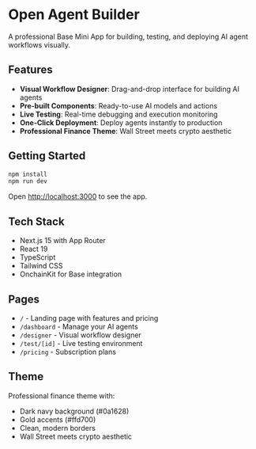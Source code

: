 # Open Agent Builder

A professional Base Mini App for building, testing, and deploying AI agent workflows visually.

## Features

- **Visual Workflow Designer**: Drag-and-drop interface for building AI agents
- **Pre-built Components**: Ready-to-use AI models and actions
- **Live Testing**: Real-time debugging and execution monitoring
- **One-Click Deployment**: Deploy agents instantly to production
- **Professional Finance Theme**: Wall Street meets crypto aesthetic

## Getting Started

```bash
npm install
npm run dev
```

Open [http://localhost:3000](http://localhost:3000) to see the app.

## Tech Stack

- Next.js 15 with App Router
- React 19
- TypeScript
- Tailwind CSS
- OnchainKit for Base integration

## Pages

- `/` - Landing page with features and pricing
- `/dashboard` - Manage your AI agents
- `/designer` - Visual workflow designer
- `/test/[id]` - Live testing environment
- `/pricing` - Subscription plans

## Theme

Professional finance theme with:
- Dark navy background (#0a1628)
- Gold accents (#ffd700)
- Clean, modern borders
- Wall Street meets crypto aesthetic
